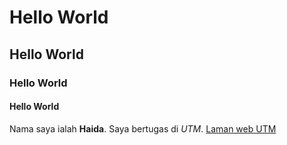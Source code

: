 # Hello World
## Hello World
### Hello World
#### Hello World

Nama saya ialah **Haida**. Saya bertugas di *UTM*. [Laman web UTM](https://www.utm.my/)
